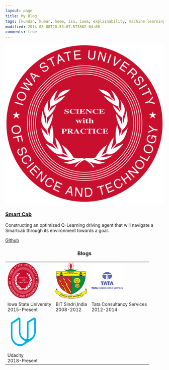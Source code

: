 ```yaml
---
layout: page
title: My Blog
tags: [kundan, kumar, home, isu, iowa, explainability, machine learning, ML, interpretability, artificial intelligence, AI, graduate]
modified: 2014-08-08T20:53:07.573882-04:00
comments: true
---
```

<div class="item row">
                               <a class="col-md-4 col-sm-4 col-xs-12" href="https://github.com/kundan7kumar/Machine_Learning/tree/master/Project/smartcab" target="_blank">
                               <img class="img-responsive project-image" src="/images/ISU.png" alt="project name" />
                               </a>
                               <div class="desc col-md-8 col-sm-8 col-xs-12">
                                   <h3 class="title"><a href="https://github.com/kundan7kumar/Machine_Learning/tree/master/Project/smartcab" target="_blank">Smart Cab</a></h3>
                                   <p>Constructing an optimized Q-Learning driving agent that will navigate a Smartcab through its environment towards a goal.</p>
                                   <p><a class="more-link" href="https://github.com/kundan7kumar/Machine_Learning/tree/master/Project/smartcab" target="_blank"><i class="fa fa-github"></i>Github</a></p>
                               </div><!--//desc-->                          
                           </div><!--//item-->

<h3 align="center">Blogs</h3>
<table align="center" class='affl-pic'>
    <tr>
        <td>
            <a href="https://www.iastate.edu/">
            <img src="/images/ISU.png" width="100" height="115"></a>
        </td>
        <td>
            <a href="https://www.bitsindri.ac.in/">
            <img src="/images/BIT.png" width="100" height="115"></a>
        </td>
        <td>
            <a href="https://www.tcs.com/">
            <img src="/images/tcs.png" width="100" height="115"></a>
        </td>
    <tr>
    <tr>
        <td>Iowa State University<br>2015-Present</td>
        <td>BIT Sindri,India<br>2008-2012</td>
        <td>Tata Consultancy Services<br>2012-2014</td>
    </tr>
    </tr>
        <td>
            <a href="https://www.udacity.com/">
            <img src="/images/udacity.png" width="100" height="115"></a>
        </td>
        <!-- <td>
            <a href="https://www.microsoft.com/">
            <img src="/images/msft.png"></a>
        </td> -->
        <!-- <td>
            <a href="https://www.groupon.com/">
            <img src="/images/grpn.png"></a>
        </td> -->
    </tr>
    <tr>
        <td>Udacity<br>2018-Present</td>
        <!-- <td>Microsoft<br>Summer 2018</td>
        <td>Groupon<br>Summer 2017</td> -->
    </tr>
</table>
